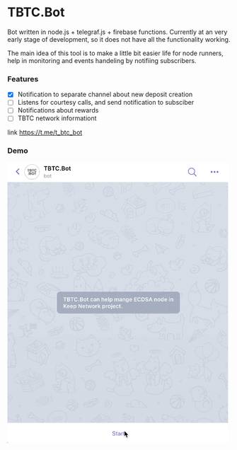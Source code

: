 # TBTC.Bot

Bot written in node.js + telegraf.js + firebase functions. Currently at an very early stage of development, so it does not have all the functionality working.

The main idea of this tool is to make a little bit easier life for node runners, help in monitoring and events handeling by notifiing subscribers.

### Features
  - [x] Notification to separate channel about new deposit creation
  - [ ] Listens for courtesy calls, and send notification to subsciber
  - [ ] Notifications about rewards
  - [ ] TBTC network informationt

link https://t.me/t_btc_bot
### Demo
![demo](https://github.com/ronmnm/TBTC.Bot/blob/master/static/demo.gif)
